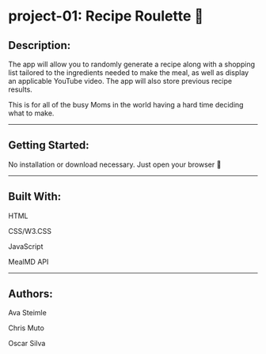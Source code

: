 # project-01: Recipe Roulette 🥗

## Description:
The app will allow you to randomly generate a recipe along with a shopping list tailored to the ingredients needed to make the meal, as well as display an applicable YouTube video. The app will also store previous recipe results. 

This is for all of the busy Moms in the world having a hard time deciding what to make. 
<hr>

## Getting Started: 
No installation or download necessary. Just open your browser 🍝

<hr>

## Built With: 
HTML 

CSS/W3.CSS 

JavaScript 

MealMD API

<hr> 

## Authors: 
Ava Steimle 

Chris Muto 

Oscar Silva 
